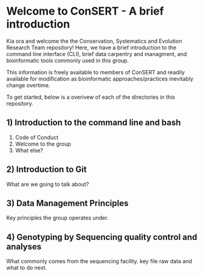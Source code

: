 # Welcome to ConSERT - A brief introduction
Kia ora and welcome the the Conservation, Systematics and Evolution Research Team repository! Here, we have a brief introduction to the command line interface (CLI), brief data carpentry and managment, and bioinformatic tools commonly used in this group. 

This information is freely available to members of ConSERT and readily available for modification as bioinformatic approaches/practices inevitably change overtime. 

To get started, below is a overivew of each of the directories in this repository.

## 1) Introduction to the command line and bash
1) Code of Conduct
2) Welcome to the group
3) What else?

## 2) Introduction to Git
What are we going to talk about?

## 3) Data Management Principles
Key principles the group operates under.

## 4) Genotyping by Sequencing quality control and analyses
What commonly comes from the sequencing facility. 
    key file
    raw data
    and what to do next.
